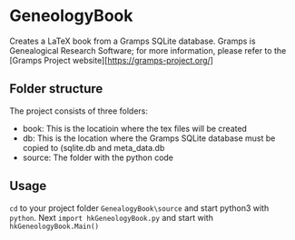 # GeneologyBook
Creates a LaTeX book from a Gramps SQLite database.
Gramps is Genealogical Research Software; for more information, please refer to the [Gramps Project website][https://gramps-project.org/]

## Folder structure
The project consists of three folders:
* book: This is the locatioin where the tex files will be created
* db: This is the location where the Gramps SQLite database must be copied to (sqlite.db and meta\_data.db
* source: The folder with the python code

## Usage
`cd` to your project folder `GenealogyBook\source` and start python3 with `python`.
Next `import hkGeneologyBook.py` and start with `hkGeneologyBook.Main()`
